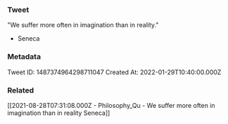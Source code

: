### Tweet
"We suffer more often in imagination than in reality."

- Seneca

### Metadata
Tweet ID: 1487374964298711047
Created At: 2022-01-29T10:40:00.000Z

### Related
[[2021-08-28T07:31:08.000Z - Philosophy_Qu - We suffer more often in imagination than in reality Seneca]]

